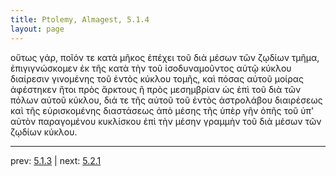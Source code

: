 ```yaml
---
title: Ptolemy, Almagest, 5.1.4
layout: page
---
```


οὕτως γάρ, ποῖόν τε κατὰ μῆκος ἐπέχει τοῦ διὰ μέσων τῶν ζῳδίων τμῆμα, ἐπιγιγνώσκομεν ἐκ τῆς κατὰ τὴν τοῦ ἰσοδυναμοῦντος αὐτῷ κύκλου διαίρεσιν γινομένης τοῦ ἐντὸς κύκλου τομῆς, καὶ πόσας αὐτοῦ μοίρας ἀφέστηκεν ἤτοι πρὸς ἄρκτους ἢ πρὸς μεσημβρίαν ὡς ἐπὶ τοῦ διὰ τῶν πόλων αὐτοῦ κύκλου, διά τε τῆς αὐτοῦ τοῦ ἐντὸς ἀστρολάβου διαιρέσεως καὶ τῆς εὑρισκομένης διαστάσεως ἀπὸ μέσης τῆς ὑπὲρ γῆν ὀπῆς τοῦ ὑπ' αὐτὸν παραγομένου κυκλίσκου ἐπὶ τὴν μέσην γραμμὴν τοῦ διὰ μέσων τῶν ζῳδίων κύκλου. 

---

prev: [5.1.3](../5.1.3/) | next: [5.2.1](../5.2.1/)

